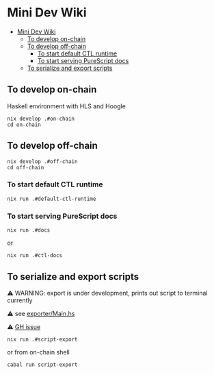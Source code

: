 # Mini Dev Wiki

- [Mini Dev Wiki](#mini-dev-wiki)
  - [To develop on-chain](#to-develop-on-chain)
  - [To develop off-chain](#to-develop-off-chain)
    - [To start default CTL runtime](#to-start-default-ctl-runtime)
    - [To start serving PureScript docs](#to-start-serving-purescript-docs)
  - [To serialize and export scripts](#to-serialize-and-export-scripts)


## To develop on-chain

Haskell environment with HLS and Hoogle

```shell
nix develop .#on-chain
cd on-chain
```

## To develop off-chain

```shell
nix develop .#off-chain
cd off-chain
```

### To start default CTL runtime

```shell
nix run .#default-ctl-runtime
```

### To start serving PureScript docs

```shell
nix run .#docs
```

or

```shell
nix run .#ctl-docs
```

## To serialize and export scripts

⚠️ WARNING: export is under development, prints out script to terminal currently

⚠️ see [exporter/Main.hs](./on-chain/script-export/Main.hs)

⚠️ [GH issue](https://github.com/mlabs-haskell/seath/issues/8)

```shell
nix run .#script-export
```

or from on-chain shell

```shell
cabal run script-export
```
